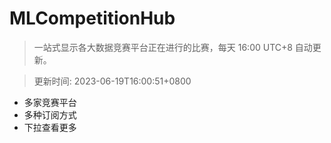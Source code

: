 # MLCompetitionHub

> 一站式显示各大数据竞赛平台正在进行的比赛，每天 16:00 UTC+8 自动更新。
  
> 更新时间: 2023-06-19T16:00:51+0800 

* 多家竞赛平台
* 多种订阅方式
* 下拉查看更多